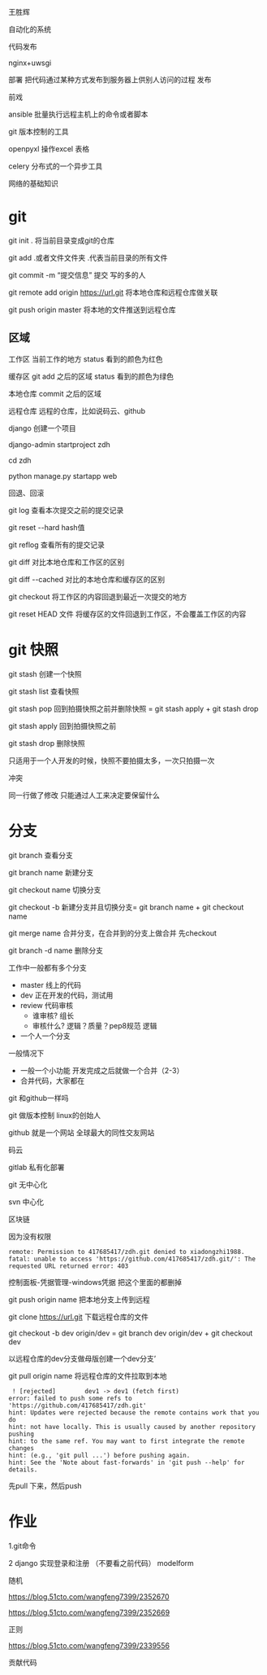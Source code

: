王胜辉

自动化的系统

代码发布

nginx+uwsgi

部署 把代码通过某种方式发布到服务器上供别人访问的过程 发布

前戏

ansible  批量执行远程主机上的命令或者脚本

git 版本控制的工具

openpyxl  操作excel 表格

 celery 分布式的一个异步工具

网络的基础知识



# git

git init . 将当前目录变成git的仓库

git add .或者文件文件夹 .代表当前目录的所有文件

git commit -m “提交信息” 提交  写的多的人

git remote add origin https://url.git 将本地仓库和远程仓库做关联

git push origin master 将本地的文件推送到远程仓库

## 区域

工作区 当前工作的地方 status 看到的颜色为红色

缓存区 git add 之后的区域 status 看到的颜色为绿色

本地仓库 commit 之后的区域

远程仓库 远程的仓库，比如说码云、github

django 创建一个项目

django-admin startproject zdh

cd zdh

python manage.py startapp web

回退、回滚

git log 查看本次提交之前的提交记录

git reset --hard hash值

git reflog 查看所有的提交记录

git diff  对比本地仓库和工作区的区别

git diff --cached 对比的本地仓库和缓存区的区别

git checkout 将工作区的内容回退到最近一次提交的地方

git reset HEAD 文件 将缓存区的文件回退到工作区，不会覆盖工作区的内容



# git 快照

git stash 创建一个快照

git stash list 查看快照

git stash pop 回到拍摄快照之前并删除快照 = git stash apply + git stash drop

git stash apply 回到拍摄快照之前

git stash drop 删除快照

只适用于一个人开发的时候，快照不要拍摄太多，一次只拍摄一次

冲突

同一行做了修改 只能通过人工来决定要保留什么

# 分支

git branch 查看分支

git branch name 新建分支

git  checkout name 切换分支

git checkout -b 新建分支并且切换分支= git branch name + git checkout name

git merge name 合并分支，在合并到的分支上做合并 先checkout

git  branch -d name 删除分支

工作中一般都有多个分支

- master 线上的代码
- dev 正在开发的代码，测试用
- review 代码审核
  - 谁审核?  组长 
  - 审核什么?  逻辑？质量？pep8规范 逻辑
- 一个人一个分支

一般情况下

- 一般一个小功能 开发完成之后就做一个合并（2-3）
- 合并代码，大家都在

git 和github一样吗

git 做版本控制 linux的创始人 

github 就是一个网站 全球最大的同性交友网站

码云

gitlab 私有化部署

git  无中心化

svn 中心化

区块链 

因为没有权限

```SHELL
remote: Permission to 417685417/zdh.git denied to xiadongzhi1988.
fatal: unable to access 'https://github.com/417685417/zdh.git/': The requested URL returned error: 403
```

控制面板-凭据管理-windows凭据 把这个里面的都删掉

git push origin name   把本地分支上传到远程

git clone https://url.git 下载远程仓库的文件

git checkout -b dev origin/dev = git branch dev origin/dev + git checkout dev

以远程仓库的dev分支做母版创建一个dev分支’

git pull origin name 将远程仓库的文件拉取到本地

```SHELL
 ! [rejected]        dev1 -> dev1 (fetch first)
error: failed to push some refs to 'https://github.com/417685417/zdh.git'
hint: Updates were rejected because the remote contains work that you do
hint: not have locally. This is usually caused by another repository pushing
hint: to the same ref. You may want to first integrate the remote changes
hint: (e.g., 'git pull ...') before pushing again.
hint: See the 'Note about fast-forwards' in 'git push --help' for details.
```

先pull 下来，然后push

# 作业

1.git命令

2 django 实现登录和注册 （不要看之前代码） modelform

随机

https://blog.51cto.com/wangfeng7399/2352670

https://blog.51cto.com/wangfeng7399/2352669

正则

https://blog.51cto.com/wangfeng7399/2339556

贡献代码





